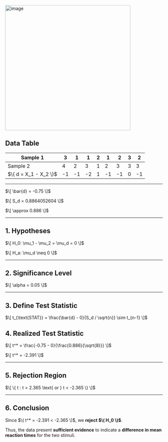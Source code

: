 
<img width="400" alt="image" src="https://github.com/user-attachments/assets/bba5be4e-c691-40e7-996e-1efcc86b3ab0" />         

## Data Table

|  Sample 1  | 3  | 1  | 1  | 2  | 1  | 2  | 3  | 2  |
|------------|----|----|----|----|----|----|----|----|
|  Sample 2  | 4  | 2  | 3  | 1  | 2  | 3  | 3  | 3  |
|  $\( d = X_1 - X_2 \)$  | -1  | -1  | -2  | 1  | -1  | -1  | 0  | -1  |

---


$\[
\bar{d} = -0.75
\]$

$\[
S_d = 0.8864052604
\]$

$\[
\approx 0.886
\]$

---

## 1. Hypotheses

$\[
H_0: \mu_1 - \mu_2 = \mu_d = 0
\]$

$\[
H_a: \mu_d \neq 0
\]$

---

## 2. Significance Level

$\[
\alpha = 0.05
\]$

---

## 3. Define Test Statistic

$\[
t_{\text{STAT}} = \frac{\bar{d} - 0}{S_d / \sqrt{n}} \sim t_{n-1}
\]$   
## 4. Realized Test Statistic

$\[
t^* = \frac{-0.75 - 0}{\frac{0.886}{\sqrt{8}}}
\]$

$\[
t^* = -2.391
\]$

---

## 5. Rejection Region

$\[
\{ t : t > 2.365 \text{ or } t < -2.365 \}
\]$

---

## 6. Conclusion

Since $\( t^* = -2.391 < -2.365 \)$, we **reject $\( H_0 \)$**.

Thus, the data present **sufficient evidence** to indicate a **difference in mean reaction times** for the two stimuli.
